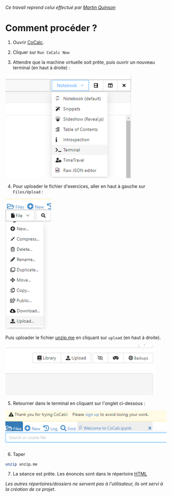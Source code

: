 *Ce travail reprend celui effectué par [Martin Quinson](https://github.com/mquinson/shutorial)*


# Comment procéder ?

1. Ouvrir [CoCalc](https://cocalc.com).

2. Cliquer sur `Run CoCalc Now`

3. Attendre que la machine virtuelle soit prête, puis ouvrir un nouveau terminal (en haut à droite) :

  ![term](https://github.com/UGLimusic/decouverte_shell/blob/main/img/term.png)

4. Pour uploader le fichier d'exercices, aller en haut à gauche sur `Files/Upload` :

  ![file](https://github.com/UGLimusic/decouverte_shell/blob/main/img/upload.png)

  Puis uploader le fichier [unzip.me](https://github.com/UGLimusic/decouverte_shell/blob/main/unzip_me.zip) en cliquant sur `upload` (en haut à droite).
  
  ![upload](https://github.com/UGLimusic/decouverte_shell/blob/main/img/upload2.png)
  
5. Retourner dans le terminal en cliquant sur l'onglet ci-dessous :

  ![return](https://github.com/UGLimusic/decouverte_shell/blob/main/img/return.png)
  
6. Taper 
  ```bash 
  unzip unzip.me
  ```
  
7. La séance est prête. Les énoncés sont dans le répertoire [HTML](https://github.com/UGLimusic/decouverte_shell/tree/main/HTML)


*Les autres répertoires/dossiers ne servent pas à l'utilisateur, ils ont servi à la création de ce projet*.
